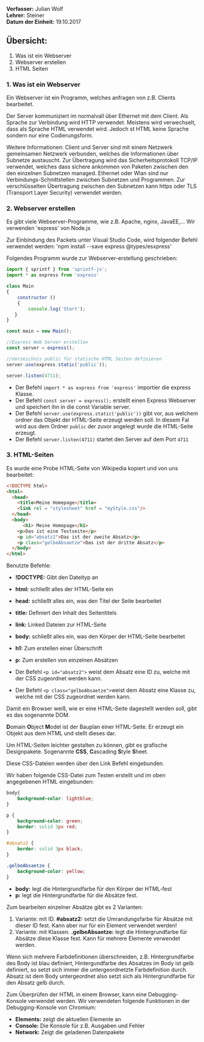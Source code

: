 **Verfasser:** Julian Wolf  
**Lehrer:** Steiner   
**Datum der Einheit:** 19.10.2017
   
## Übersicht: 

1. Was ist ein Webserver
2. Webserver erstellen
3. HTML Seiten

### 1. Was ist ein Webserver

Ein Webserver ist ein Programm, welches anfragen von z.B. Clients bearbeitet.

Der Server kommuniziert im normalvall über Ethernet mit dem Client. Als Sprache zur Verbindung wird HTTP verwendet.
Meistens wird verwechselt, dass als Sprache HTML verwendet wird. Jedoch st HTML keine Sprache sondern nur eine Codierungsform.

Weitere Informationen: Client und Server sind mit einem Netzwerk gemeinsamen Netzwerk verbunden, welches die Informationen über Subnetze austauscht. Zur Übertragung wird das Sicherheitsprotokoll TCP/IP verwendet, welches dass sichere ankommen von Paketen zwischen den den einzelnen Subnetzen managed.
Ethernet oder Wlan sind nur Verbindungs-Schnittstellen zwischen Subnetzen und Programmen.
Zur verschlüsselten Übertragung zwischen den Subnetzen kann https oder TLS (Transport Layer Security) verwendet werden.

### 2. Webserver erstellen

Es gibt viele Webserver-Programme, wie z.B. Apache, nginx, JavaEE,...
Wir verwenden 'express' von Node.js

Zur Einbindung des Packets unter Visual Studio Code, wird folgender Befehl verwendet werden: 'npm install --save express @types/esxpress'

Folgendes Programm wurde zur Webserver-erstellung geschrieben:

```JavaScript
import { sprintf } from 'sprintf-js';
import * as express from 'express'

class Main 
{
    constructor () 
    {
        console.log('Start');
   }
}

const main = new Main();

//Express Web Server erstellen
const server = express();

//Verzeichnis public für statische HTML Seiten definieren
server.use(express.static('public'));

server.listen(4711);
```

- Der Befehl `import * as express from 'express'` importier die express Klasse.
- Der Befehl `const server = express();` erstellt einen Express Webserver und speichert íhn in die const Variable server.
- Der Befehl `server.use(express.static('public'))` gibt vor, aus welchem ordner das Objekt der HTML-Seite erzeugt werden soll. In diesem Fal wird aus dem Ordner `public` der zuvor angelegt wurde die HTML-Seite erzeugt.
- Der Befehl `server.listen(4711)` startet den Server auf dem Port `4711`
    



### 3. HTML-Seiten

Es wurde eine Probe HTML-Seite von Wikipedia kopiert und von uns bearbeitet:

```HTML
<!DOCTYPE html>
<html>
  <head>
    <title>Meine Homepage</title>
    <link rel = "stylesheet" href = "myStyle.css"/>
  </head>
  <body>
      <h1> Meine Homepage</h1>
    <p>Das ist eine Testseite</p>
    <p id="absatz2">Das ist der zweite Absatz</p>
    <p class="gelbeAbsaetze">Das ist der dritte Absatz</p>
  </body>
</html>
```

Benutzte Befehle:

- **!DOCTYPE:** Gibt den Dateityp an
- **html:** schließt alles der HTML-Seite ein
- **head:** schließt alles ein, was den Titel der Seite bearbeitet
- **title:** Definiert den Inhalt des Seitentitels
- **link:** Linked Dateien zur HTML-Seite
- **body:** schließt alles ein, was den Körper der HTML-Seite bearbeitet
- **h1:** Zum erstellen einer Überschrift
- **p:** Zum erstellen von einzelnen Absätzen

- Der Befehl `<p id="absatz2">` weist dem Absatz eine ID zu, welche mit der CSS zugeordnet werden kann.
- Der Befehl `<p class="gelbeAbsaetze">`weist dem Absatz eine Klasse zu, welche mit der CSS zugeordnet werden kann.

Damit ein Browser weiß, wie er eine HTML-Seite dagestellt werden soll, gibt es das sogenannte DOM.

**D**omain **O**bject **M**odel ist der Bauplan einer HTML-Seite. Er erzeugt ein Objekt aus dem HTML und stellt dieses dar.

Um HTML-Seiten leichter gestalten zu können, gibt es grafische Designpakete.
Sogenannte **CSS**, **C**ascading **S**tyle **S**heet.

Diese CSS-Dateien werden über den Link Befehl eingebunden.

Wir haben folgende CSS-Datei zum Testen erstellt und im oben angegebenen HTML eingebunden:

```CSS
body{
    background-color: lightblue;
}

p {
    background-color: green;
    border: solid 3px red;
}

#absatz2 {
    border: solid 3px black;
}

.gelbeAbsaetze {
    background-color: yellow;
}
```

- **body:** legt die Hintergrundfarbe für den Körper der HTML-fest
- **p:** legt die Hintergrundfarbe für die Absätze fest.

Zum bearbeiten einzelner Absätze gibt es 2 Varianten:
1. Variante: mit ID. **#absatz2:** setzt die Umrandungsfarbe für Absätze mit dieser ID fest. Kann aber nur für ein Element verwendet werden!
2. Variante: mit Klassen. **.gelbeAbsaetze:** legt die Hintergrundfarbe für Absätze diese Klasse fest. Kann für mehrere Elemente verwendet werden.


Wenn sich mehrere Farbdefinitionen überschneiden, z.B. Hintergrundfarbe des Body ist blau definiert, Hintergundfarbe des Absatzes im Body ist gelb definiert, so setzt sich immer die untergeordnetzte Farbdefinition durch. Absatz ist dem Body untergeordnet also setzt sich als Hintergrundfarbe für den Absatz gelb durch.

Zum Überprüfen der HTML in einem Browser, kann eine Debugging-Konsole verwendet werden.
Wir verwendeten folgende Funktionen in der Debugging-Konsole von Chromium:

- **Elements:** zeigt die aktuellen Elemente an
- **Console:** Die Konsole für z.B. Ausgaben und Fehler 
- **Network:** Zeigt die geladenen Datenpakete
